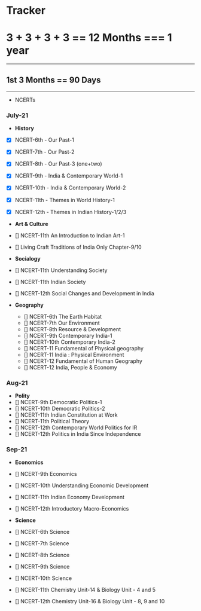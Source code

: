 # Tracker

# 3 + 3 + 3 + 3 == 12 Months === 1 year
***

## 1st 3 Months == 90 Days
***
- NCERTs

### July-21

- **History**
 - [x] NCERT-6th - Our Past-1
 - [x] NCERT-7th - Our Past-2
 - [x] NCERT-8th - Our Past-3 (one+two)
 - [x] NCERT-9th - India & Contemporary World-1
 - [x] NCERT-10th - India & Contemporary World-2
 - [x] NCERT-11th - Themes in World History-1
 - [x] NCERT-12th - Themes in Indian History-1/2/3
 
 
- **Art & Culture**
 - [] NCERT-11th An Introduction to Indian Art-1 
 - [] Living Craft Traditions of India Only Chapter-9/10

- **Socialogy**
 - [] NCERT-11th Understanding Society
 - [] NCERT-11th Indian Society
 - [] NCERT-12th Social Changes and Development in India


- **Geography**
  - [] NCERT-6th The Earth Habitat
  - [] NCERT-7th Our Environment
  - [] NCERT-8th Resource & Development
  - [] NCERT-9th Contemporary India-1
  - [] NCERT-10th Contemporary India-2
  - [] NCERT-11 Fundamental of Physical geography
  - [] NCERT-11 India : Physical Environment
  - [] NCERT-12 Fundamental of Human Geography
  - [] NCERT-12 India, People & Economy

### Aug-21

- **Polity**
 - [] NCERT-9th Democratic Politics-1
 - [] NCERT-10th Democratic Politics-2
 - [] NCERT-11th Indian Constitution at Work
 - [] NCERT-11th Political Theory
 - [] NCERT-12th  Contemporary World Politics for IR
 - [] NCERT-12th Politics in India Since Independence

 
### Sep-21
 
- **Economics**
 - [] NCERT-9th Economics
 - [] NCERT-10th Understanding Economic Development
 - [] NCERT-11th Indian Economy Development
 - [] NCERT-12th Introductory Macro-Economics


- **Science**
 - [] NCERT-6th Science
 - [] NCERT-7th Science
 - [] NCERT-8th Science
 - [] NCERT-9th Science
 - [] NCERT-10th Science
 - [] NCERT-11th Chemistry Unit-14 & Biology Unit - 4 and 5 
 - [] NCERT-12th Chemistry Unit-16 & Biology Unit - 8, 9 and 10
